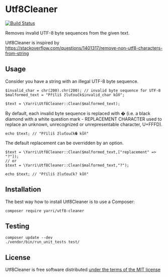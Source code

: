 Utf8Cleaner
===========

[![Build Status](https://travis-ci.org/yarri/Utf8Cleaner.svg?branch=master)](https://travis-ci.org/yarri/Utf8Cleaner)

Removes invalid UTF-8 byte sequences from the given text.

Utf8Cleaner is inspired by https://stackoverflow.com/questions/1401317/remove-non-utf8-characters-from-string

Usage
-----

Consider you have a string with an illegal UTF-8 byte sequence.

    $invalid_char = chr(200).chr(200); // invalid byte sequence for UTF-8
    $malformed_text = "Příliš žluťoučk$invalid_char kůň";

    $text = \Yarri\Utf8Cleaner::Clean($malformed_text);

By default, each invalid byte sequence is replaced with � (i.e. a black diamond with a white question mark - REPLACEMENT CHARACTER used to replace an unknown, unrecognized or unrepresentable character, U+FFFD).

    echo $text; // "Příliš žluťoučk� kůň"

The default replacement can be overridden by an option.

    $text = \Yarri\Utf8Cleaner::Clean($malformed_text,["replacement" => "?"]);
    // or
    $text = \Yarri\Utf8Cleaner::Clean($malformed_text,"?");

    echo $text; // "Příliš žluťoučk? kůň"

Installation
------------

The best way how to install Utf8Cleaner is to use a Composer:

    composer require yarri/utf8-cleaner

Testing
-------

    composer update --dev
    ./vendor/bin/run_unit_tests test/

License
-------

Utf8Cleaner is free software distributed [under the terms of the MIT license](http://www.opensource.org/licenses/mit-license)
